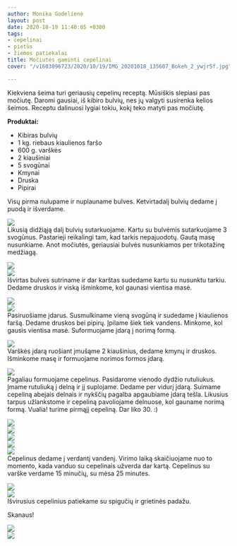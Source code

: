 ```yaml
---
author: Monika Godelienė
layout: post
date: 2020-10-19 11:40:05 +0300
tags:
- cepelinai
- pietūs
- žiemos patiekalai
title: Močiutės gaminti cepelinai
cover: "/v1603096723/2020/10/19/IMG_20201018_135607_Bokeh_2_ywjr5f.jpg"

---
```

Kiekviena šeima turi geriausių cepelinų receptą. Mūsiškis slepiasi pas močiutę. Daromi gausiai, iš kibiro bulvių, nes jų valgyti susirenka kelios šeimos. Receptu dalinuosi lygiai tokiu, kokį teko matyti pas močiutę.

**Produktai:**

* <span itemprop="recipeIngredient">Kibiras bulvių</span>
* <span itemprop="recipeIngredient">1 kg. riebaus kiaulienos faršo</span>
* <span itemprop="recipeIngredient">600 g. varškės</span>
* <span itemprop="recipeIngredient">2 kiaušiniai</span>
* <span itemprop="recipeIngredient">5 svogūnai</span>
* <span itemprop="recipeIngredient">Kmynai</span>
* <span itemprop="recipeIngredient">Druska</span>
* <span itemprop="recipeIngredient">Pipirai</span>

Visų pirma nulupame ir nuplauname bulves. Ketvirtadalį bulvių dedame į puodą ir išverdame.  
  
![](https://res.cloudinary.com/monikagod/image/upload/v1603096738/2020/10/19/IMG_20201018_112816_Bokeh_2_k0oiou.jpg)  
Likusią didžiąją dalį bulvių sutarkuojame. Kartu su bulvėmis sutarkuojame 3 svogūnus. Pastarieji reikalingi tam, kad tarkis nepajuodotų. Gautą masę nusunkiame. Anot močiutės, geriausiai bulvės nusunkiamos per trikotažinę medžiagą.  
  
![](https://res.cloudinary.com/monikagod/image/upload/v1603096722/2020/10/19/IMG_20201018_115406_Bokeh_2_bjnbsy.jpg)  
![](https://res.cloudinary.com/monikagod/image/upload/v1603096722/2020/10/19/IMG_20201018_120707_Bokeh_2_brkmfz.jpg)  
Išvirtas bulves sutriname ir dar karštas sudedame kartu su nusunktu tarkiu. Dedame druskos ir viską išminkome, kol gaunasi vientisa masė.  
  
![](https://res.cloudinary.com/monikagod/image/upload/v1603096722/2020/10/19/IMG_20201018_123038_Bokeh_2_m0vnbt.jpg)  
![](https://res.cloudinary.com/monikagod/image/upload/v1603096722/2020/10/19/IMG_20201018_123201_gubasc.jpg)  
Pasiruošiame įdarus. Susmulkiname vieną svogūną ir sudedame į kiaulienos faršą. Dedame druskos bei pipirų. Įpilame šiek tiek vandens. Minkome, kol gausis vientisa masė. Suformuojame įdarą į norimą formą.  
  
![](https://res.cloudinary.com/monikagod/image/upload/v1603096738/2020/10/19/IMG_20201018_111038_Bokeh_2_uly5pb.jpg)  
Varškės įdarą ruošiant įmušąme 2 kiaušinius, dedame kmynų ir druskos. Išminkome masę ir formuojame norimos formos įdarą.  
  
![](https://res.cloudinary.com/monikagod/image/upload/v1603096737/2020/10/19/IMG_20201018_111021_Bokeh_2_r1s54v.jpg)  
Pagaliau formuojame cepelinus. Pasidarome vienodo dydžio rutuliukus. Įmame rutuliuką į delną ir jį suplojame. Dedame per vidurį įdarą. Suimame cepeliną abejais delnais ir nykščių pagalba apgaubiame įdarą tešla. Likusius tarpus užlankstome ir cepeliną pavoliojame delnuose, kol gauname norimą formą. Vualia! turime pirmąjį cepeliną. Dar liko 30. :)  
  
![](https://res.cloudinary.com/monikagod/image/upload/v1603096722/2020/10/19/IMG_20201018_123918_Bokeh_2_bh4hvo.jpg)  
![](https://res.cloudinary.com/monikagod/image/upload/v1603096722/2020/10/19/IMG_20201018_123924_Bokeh_2_ag4t6a.jpg)  
![](https://res.cloudinary.com/monikagod/image/upload/v1603096722/2020/10/19/IMG_20201018_123931_Bokeh_2_ofy0us.jpg)  
![](https://res.cloudinary.com/monikagod/image/upload/v1603096722/2020/10/19/IMG_20201018_123936_Bokeh_2_kz39am.jpg)  
![](https://res.cloudinary.com/monikagod/image/upload/v1603096722/2020/10/19/IMG_20201018_124815_Bokeh_2_vlww6y.jpg)  
Cepelinus dedame į verdantį vandenį. Virimo laiką skaičiuojame nuo to momento, kada vanduo su cepelinais užverda dar kartą. Cepelinus su varške verdame 15 minučių, su mėsa 25 minutes.  
  
![](https://res.cloudinary.com/monikagod/image/upload/v1603096723/2020/10/19/IMG_20201018_132445_Bokeh_2_irduuc.jpg)  
![](https://res.cloudinary.com/monikagod/image/upload/v1603096723/2020/10/19/IMG_20201018_134720_Bokeh_2_zh6elw.jpg)  
Išvirusius cepelinius patiekame su spigučių ir grietinės padažu.  
  
Skanaus!  
  
![](https://res.cloudinary.com/monikagod/image/upload/v1603096723/2020/10/19/IMG_20201018_140928_Bokeh_2_dnchzc.jpg)  
![](https://res.cloudinary.com/monikagod/image/upload/v1603096723/2020/10/19/IMG_20201018_135607_Bokeh_2_ywjr5f.jpg)